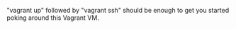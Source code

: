 "vagrant up" followed by "vagrant ssh" should be enough to get you
started poking around this Vagrant VM.
